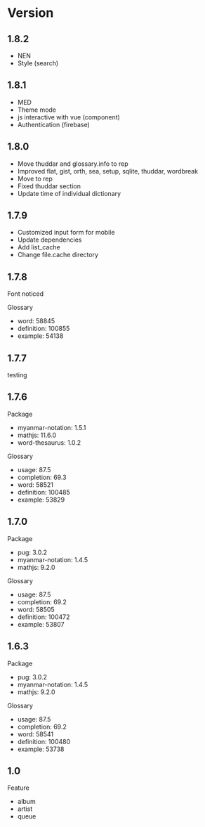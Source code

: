 # Version

## 1.8.2

- NEN
- Style (search)

## 1.8.1

- MED
- Theme mode
- js interactive with vue (component)
- Authentication (firebase)

## 1.8.0

- Move thuddar and glossary.info to rep
- Improved flat, gist, orth, sea, setup, sqlite, thuddar, wordbreak
- Move  to rep
- Fixed thuddar section
- Update time of individual dictionary

## 1.7.9

- Customized input form for mobile
- Update dependencies
- Add list_cache
- Change file.cache directory

## 1.7.8

Font noticed

Glossary

- word: 58845
- definition: 100855
- example: 54138

## 1.7.7

testing

## 1.7.6

Package

- myanmar-notation: 1.5.1
- mathjs: 11.6.0
- word-thesaurus: 1.0.2

Glossary

- usage: 87.5
- completion: 69.3
- word: 58521
- definition: 100485
- example: 53829

## 1.7.0

Package

- pug: 3.0.2
- myanmar-notation: 1.4.5
- mathjs: 9.2.0

Glossary

- usage: 87.5
- completion: 69.2
- word: 58505
- definition: 100472
- example: 53807

## 1.6.3

Package

- pug: 3.0.2
- myanmar-notation: 1.4.5
- mathjs: 9.2.0

Glossary

- usage: 87.5
- completion: 69.2
- word: 58541
- definition: 100480
- example: 53738

## 1.0

Feature

- album
- artist
- queue
